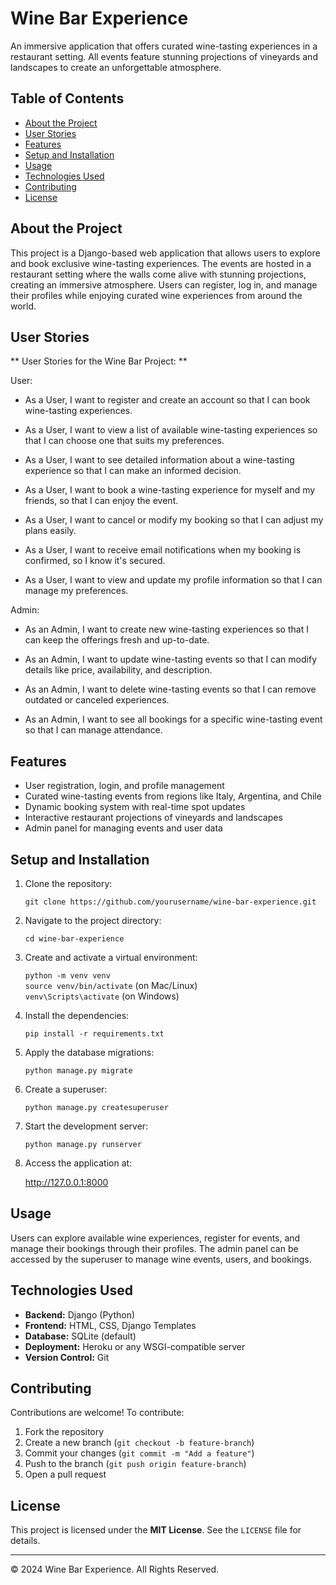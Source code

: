 
# Wine Bar Experience


<p>An immersive application that offers curated wine-tasting experiences in a restaurant setting. All events feature stunning projections of vineyards and landscapes to create an unforgettable atmosphere.</p>

## Table of Contents

<ul>
  <li><a href="#about-the-project">About the Project</a></li>
  <li><a href="user-stories">User Stories</a></li>
  <li><a href="#features">Features</a></li>
  <li><a href="#setup-and-installation">Setup and Installation</a></li>
  <li><a href="#usage">Usage</a></li>
  <li><a href="#technologies-used">Technologies Used</a></li>
  <li><a href="#contributing">Contributing</a></li>
  <li><a href="#license">License</a></li>
</ul>

## About the Project

<p>This project is a Django-based web application that allows users to explore and book exclusive wine-tasting experiences. 
The events are hosted in a restaurant setting where the walls come alive with stunning projections, creating an immersive atmosphere. 
Users can register, log in, and manage their profiles while enjoying curated wine experiences from around the world.</p>

## User Stories

<P>
** User Stories for the Wine Bar Project: **

User:
- As a User, I want to register and create an account so that I can book wine-tasting experiences.

- As a User, I want to view a list of available wine-tasting experiences so that I can choose one that suits my preferences.

- As a User, I want to see detailed information about a wine-tasting experience so that I can make an informed decision.

- As a User, I want to book a wine-tasting experience for myself and my friends, so that I can enjoy the event.

- As a User, I want to cancel or modify my booking so that I can adjust my plans easily.

- As a User, I want to receive email notifications when my booking is confirmed, so I know it's secured.

 - As a User, I want to view and update my profile information so that I can manage my preferences.
  
Admin:
- As an Admin, I want to create new wine-tasting experiences so that I can keep the offerings fresh and up-to-date.

- As an Admin, I want to update wine-tasting events so that I can modify details like price, availability, and description.

- As an Admin, I want to delete wine-tasting events so that I can remove outdated or canceled experiences.

- As an Admin, I want to see all bookings for a specific wine-tasting event so that I can manage attendance.
</p>

## Features

<ul>
  <li>User registration, login, and profile management</li>
  <li>Curated wine-tasting events from regions like Italy, Argentina, and Chile</li>
  <li>Dynamic booking system with real-time spot updates</li>
  <li>Interactive restaurant projections of vineyards and landscapes</li>
  <li>Admin panel for managing events and user data</li>
</ul>

## Setup and Installation

<ol>
  <li>
    <p>Clone the repository:</p>
    <code>git clone https://github.com/yourusername/wine-bar-experience.git</code>
  </li>
  <li>
    <p>Navigate to the project directory:</p>
    <code>cd wine-bar-experience</code>
  </li>
  <li>
    <p>Create and activate a virtual environment:</p>
    <code>python -m venv venv</code><br>
    <code>source venv/bin/activate</code> (on Mac/Linux)<br>
    <code>venv\Scripts\activate</code> (on Windows)
  </li>
  <li>
    <p>Install the dependencies:</p>
    <code>pip install -r requirements.txt</code>
  </li>
  <li>
    <p>Apply the database migrations:</p>
    <code>python manage.py migrate</code>
  </li>
  <li>
    <p>Create a superuser:</p>
    <code>python manage.py createsuperuser</code>
  </li>
  <li>
    <p>Start the development server:</p>
    <code>python manage.py runserver</code>
  </li>
  <li>
    <p>Access the application at:</p>
    <a href="http://127.0.0.1:8000" target="_blank">http://127.0.0.1:8000</a>
  </li>
</ol>

## Usage

<p>Users can explore available wine experiences, register for events, and manage their bookings through their profiles. 
The admin panel can be accessed by the superuser to manage wine events, users, and bookings.</p>

## Technologies Used

<ul>
  <li><strong>Backend:</strong> Django (Python)</li>
  <li><strong>Frontend:</strong> HTML, CSS, Django Templates</li>
  <li><strong>Database:</strong> SQLite (default)</li>
  <li><strong>Deployment:</strong> Heroku or any WSGI-compatible server</li>
  <li><strong>Version Control:</strong> Git</li>
</ul>

## Contributing

<p>Contributions are welcome! To contribute:</p>
<ol>
  <li>Fork the repository</li>
  <li>Create a new branch (<code>git checkout -b feature-branch</code>)</li>
  <li>Commit your changes (<code>git commit -m "Add a feature"</code>)</li>
  <li>Push to the branch (<code>git push origin feature-branch</code>)</li>
  <li>Open a pull request</li>
</ol>

## License

<p>This project is licensed under the <strong>MIT License</strong>. See the <code>LICENSE</code> file for details.</p>

---

<p>&copy; 2024 Wine Bar Experience. All Rights Reserved.</p>
